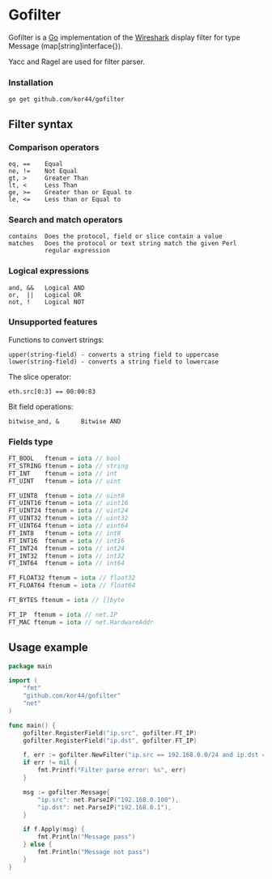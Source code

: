 # Gofilter

Gofilter is a [Go](http://golang.org/) implementation of the
[Wireshark](https://wireshark.org/) display filter for type Message (map[string]interface{}).

Yacc and Ragel are used for filter parser.

### Installation

    go get github.com/kor44/gofilter
	
## Filter syntax

### Comparison operators
```
eq, ==    Equal
ne, !=    Not Equal
gt, >     Greater Than
lt, <     Less Than
ge, >=    Greater than or Equal to
le, <=    Less than or Equal to
```
	
### Search and match operators
```
contains  Does the protocol, field or slice contain a value
matches   Does the protocol or text string match the given Perl
          regular expression
```			  
### Logical expressions
```
and, &&   Logical AND
or,  ||   Logical OR
not, !    Logical NOT
```

### Unsupported features

Functions to convert strings:
```
upper(string-field) - converts a string field to uppercase
lower(string-field) - converts a string field to lowercase
```
The slice operator:
```
eth.src[0:3] == 00:00:83
```
Bit field operations:
```
bitwise_and, &      Bitwise AND
```	
	
### Fields type
```go
FT_BOOL   ftenum = iota // bool
FT_STRING ftenum = iota // string
FT_INT    ftenum = iota // int
FT_UINT   ftenum = iota // uint

FT_UINT8  ftenum = iota // uint8
FT_UINT16 ftenum = iota // uint16
FT_UINT24 ftenum = iota // uint24
FT_UINT32 ftenum = iota // uint32
FT_UINT64 ftenum = iota // uint64
FT_INT8   ftenum = iota // int8
FT_INT16  ftenum = iota // int16
FT_INT24  ftenum = iota // int24
FT_INT32  ftenum = iota // int32
FT_INT64  ftenum = iota // int64

FT_FLOAT32 ftenum = iota // float32
FT_FLOAT64 ftenum = iota // float64

FT_BYTES ftenum = iota // []byte

FT_IP  ftenum = iota // net.IP
FT_MAC ftenum = iota // net.HardwareAddr
```	

## Usage example
```go
package main

import (
	"fmt"
	"github.com/kor44/gofilter"
	"net"
)

func main() {
	gofilter.RegisterField("ip.src", gofilter.FT_IP)
	gofilter.RegisterField("ip.dst", gofilter.FT_IP)

	f, err := gofilter.NewFilter("ip.src == 192.168.0.0/24 and ip.dst == 192.168.0.1")
	if err != nil {
		fmt.Printf("Filter parse error: %s", err)
	}

	msg := gofilter.Message{
		"ip.src": net.ParseIP("192.168.0.100"),
		"ip.dst": net.ParseIP("192.168.0.1"),
	}

	if f.Apply(msg) {
		fmt.Println("Message pass")
	} else {
		fmt.Println("Message not pass")
	}
}
```
